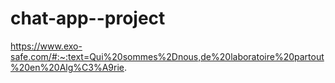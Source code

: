 # chat-app--project

https://www.exo-safe.com/#:~:text=Qui%20sommes%2Dnous,de%20laboratoire%20partout%20en%20Alg%C3%A9rie.

